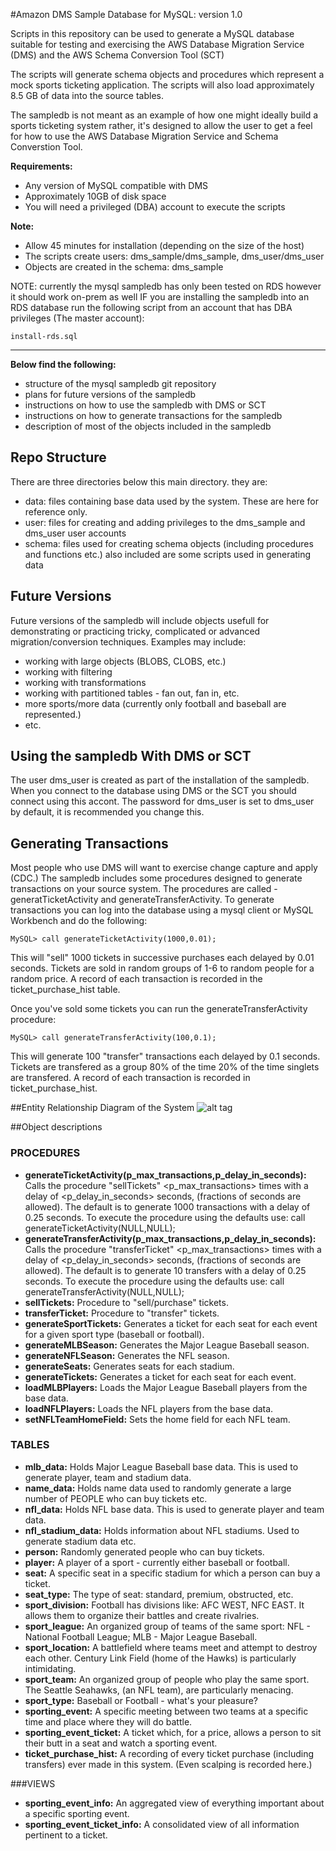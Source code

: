 #Amazon DMS Sample Database for MySQL: version 1.0

Scripts in this repository can be used to generate a MySQL database suitable for testing and exercising
the AWS Database Migration Service (DMS) and the AWS Schema Conversion Tool (SCT)

The scripts will generate schema objects and procedures which represent a mock sports  ticketing application. 
The scripts will also load approximately 8.5 GB of data into the source tables. 

The sampledb is not meant as an example of how one might ideally build a sports ticketing system rather,
it's designed to allow the user to get a feel for how to use the AWS Database Migration Service and Schema Converstion Tool.

**Requirements:**
* Any version of MySQL compatible with DMS
* Approximately 10GB of disk space
* You will need a privileged (DBA) account to execute the scripts

**Note:**
* Allow 45 minutes for installation (depending on the size of the host) 
* The scripts create users: dms_sample/dms_sample, dms_user/dms_user
* Objects are created in the schema: dms_sample

NOTE: currently the mysql sampledb has only been tested on RDS however it should work on-prem as well
IF you are installing the sampledb into an RDS database run the following script from an account that has DBA  privileges (The master account):

`install-rds.sql`



------------------------------------------------------------------------------------------------------------------------
<b>Below find the following:</b>
 * structure of the mysql sampledb git repository
 * plans for future versions of the sampledb
 * instructions on how to use the sampledb with DMS or SCT
 * instructions on how to generate transactions for the sampledb
 * description of most of the objects included in the sampledb

## Repo Structure
There are three directories below this main directory. they are:
* data: files containing base data used by the system. These are here for reference only.
* user: files for creating and adding privileges to the dms_sample and dms_user user accounts
* schema: files used for creating schema objects (including procedures and functions etc.) also included are some scripts used in generating data

## Future Versions
Future versions of the sampledb will include objects usefull for demonstrating or practicing tricky, complicated or advanced migration/conversion techniques. Examples may include:
* working with large objects (BLOBS, CLOBS, etc.)
* working with filtering
* working with transformations
* working with partitioned tables - fan out, fan in, etc.
* more sports/more data (currently only football and baseball are represented.)
* etc.

## Using the sampledb With DMS or SCT
The user dms_user is created as part of the installation of the sampledb. When you connect to the database using DMS or the SCT you should connect using this accont. The password for dms_user is set to dms_user by default, it is recommended you change this.

## Generating Transactions 
Most people who use DMS will want to exercise change capture and apply (CDC.) The sampledb includes some procedures designed to generate transactions on your source system. The procedures are called - generatTicketActivity and generateTransferActivity. To generate transactions you can log into the database using a mysql client or MySQL Workbench and do the following:

```
MySQL> call generateTicketActivity(1000,0.01);
```

This will "sell" 1000 tickets in successive purchases each delayed by 0.01 seconds. Tickets are sold in random groups of 1-6 to random people for a random price. A record of each transaction is recorded in the ticket_purchase_hist table.

 Once you've sold some tickets you can run the generateTransferActivity procedure:

```
MySQL> call generateTransferActivity(100,0.1);
````

This will generate 100 "transfer" transactions each delayed by 0.1 seconds. Tickets are transfered as a group 80% of the time 20% of the time singlets are transfered. A record of each transaction is recorded in ticket_purchase_hist.

##Entity Relationship Diagram of the System
![alt tag](/images/sampledb.jpg)

##Object descriptions
### PROCEDURES
* **generateTicketActivity(p_max_transactions,p_delay_in_seconds):** Calls the procedure "sellTickets" <p_max_transactions> times with a delay of <p_delay_in_seconds> seconds, (fractions of seconds are allowed). The default is to generate 1000 transactions with a delay of 0.25 seconds. To execute the procedure using the defaults use: call generateTicketActivity(NULL,NULL);
* **generateTransferActivity(p_max_transactions,p_delay_in_seconds):** Calls the procedure "transferTicket" <p_max_transactions> times with a delay of <p_delay_in_seconds> seconds, (fractions of seconds are allowed). The default is to generate 10 transfers with a delay of 0.25 seconds. To execute the procedure using the defaults use: call generateTransferActivity(NULL,NULL);
* **sellTickets:** Procedure to "sell/purchase" tickets.
* **transferTicket:** Procedure to "transfer" tickets.
* **generateSportTickets:** Generates a ticket for each seat for each event for a given sport type (baseball or football).
* **generateMLBSeason:** Generates the Major League Baseball season.
* **generateNFLSeason:** Generates the NFL season.
* **generateSeats:** Generates seats for each stadium.
* **generateTickets:** Generates a ticket for each seat for each event.
* **loadMLBPlayers:** Loads the Major League Baseball players from the base data.
* **loadNFLPlayers:** Loads the NFL players from the base data.
* **setNFLTeamHomeField:** Sets the home field for each NFL team.

### TABLES
* **mlb_data:** Holds Major League Baseball base data. This is used to generate player, team and stadium data.
* **name_data:** Holds name data used to randomly generate a large number of PEOPLE who can buy tickets etc.
* **nfl_data:** Holds NFL base data. This is used to generate player and team data.
* **nfl_stadium_data:** Holds information about NFL stadiums. Used to generate stadium data etc.
* **person:** Randomly generated people who can buy tickets.
* **player:** A player of a sport - currently either baseball or football.
* **seat:** A specific seat in a specific stadium for which a person can buy a ticket.
* **seat_type:** The type of seat: standard, premium, obstructed, etc.
* **sport_division:** Football has divisions like: AFC WEST, NFC EAST. It allows them to organize their battles and create rivalries.
* **sport_league:** An organized group of teams of the same sport: NFL - National Football League; MLB - Major League Baseball.
* **sport_location:** A battlefield where teams meet and attempt to destroy each other. Century Link Field (home of the Hawks) is particularly intimidating.
* **sport_team:** An organized group of people who play the same sport. The Seattle Seahawks, (an NFL team), are particularly menacing.
* **sport_type:** Baseball or Football - what's your pleasure?
* **sporting_event:** A specific meeting between two teams at a specific time and place where they will do battle.
* **sporting_event_ticket:** A ticket which, for a price, allows a person to sit their butt in a seat and watch a sporting event.
* **ticket_purchase_hist:** A recording of every ticket purchase (including transfers) ever made in this system. (Even scalping is recorded here.)

###VIEWS
* **sporting_event_info:** An aggregated view of everything important about a specific sporting event.
* **sporting_event_ticket_info:** A consolidated view of all information pertinent to a ticket.

